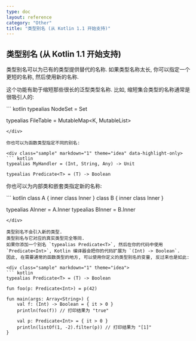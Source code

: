 ```yaml
---
type: doc
layout: reference
category: "Other"
title: "类型别名 (从 Kotlin 1.1 开始支持)"
---
```


## 类型别名 (从 Kotlin 1.1 开始支持)

类型别名可以为已有的类型提供替代的名称.
如果类型名称太长, 你可以指定一个更短的名称, 然后使用新的名称.

这个功能有助于缩短那些很长的泛型类型名称.
比如, 缩短集合类型的名称通常是很吸引人的:

<div class="sample" markdown="1" theme="idea" data-highlight-only>
``` kotlin
typealias NodeSet = Set<Network.Node>

typealias FileTable<K> = MutableMap<K, MutableList<File>>
```
</div>

你也可以为函数类型指定不同的别名:

<div class="sample" markdown="1" theme="idea" data-highlight-only>
``` kotlin
typealias MyHandler = (Int, String, Any) -> Unit

typealias Predicate<T> = (T) -> Boolean
```
</div>

你也可以为内部类和嵌套类指定新的名称:

<div class="sample" markdown="1" theme="idea" data-highlight-only>
``` kotlin
class A {
    inner class Inner
}
class B {
    inner class Inner
}

typealias AInner = A.Inner
typealias BInner = B.Inner
```
</div>

类型别名不会引入新的类型.
类型别名与它对应的真实类型完全等同.
如果你添加一个别名 `typealias Predicate<T>`, 然后在你的代码中使用 `Predicate<Int>`, Kotlin 编译器会把你的代码扩展为 `(Int) -> Boolean`.
因此, 在需要通常的函数类型的地方, 可以使用你定义的类型别名的变量, 反过来也是如此:

<div class="sample" markdown="1" theme="idea">
``` kotlin
typealias Predicate<T> = (T) -> Boolean

fun foo(p: Predicate<Int>) = p(42)

fun main(args: Array<String>) {
    val f: (Int) -> Boolean = { it > 0 }
    println(foo(f)) // 打印结果为 "true"

    val p: Predicate<Int> = { it > 0 }
    println(listOf(1, -2).filter(p)) // 打印结果为 "[1]"
}
```
</div>
